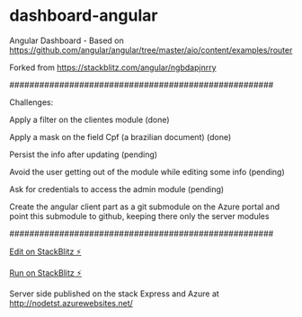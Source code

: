 # dashboard-angular

Angular Dashboard - Based on https://github.com/angular/angular/tree/master/aio/content/examples/router 

Forked from https://stackblitz.com/angular/ngbdapjnrry

#####################################################

Challenges: <p>
Apply a filter on the clientes module (done) <p>
Apply a mask on the field Cpf (a brazilian document) (done) <p>
Persist the info after updating (pending) <p>
Avoid the user getting out of the module while editing some info (pending) <p>
Ask for credentials to access the admin module (pending) <p>
Create the angular client part as a git submodule on the Azure portal and point this submodule to github, keeping there only the server modules

#####################################################


[Edit on StackBlitz ⚡️](https://stackblitz.com/edit/dashboard-angular)

[Run on StackBlitz ⚡️](https://dashboard-angular.stackblitz.io/dashboard)

Server side published on the stack Express and Azure at http://nodetst.azurewebsites.net/


